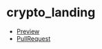 # crypto_landing
 - [Preview](https://tarashebuza.github.io/crypto_landing/)
 - [PullRequest](https://github.com/TarasHebuza/crypto_landing/pull/1/files)